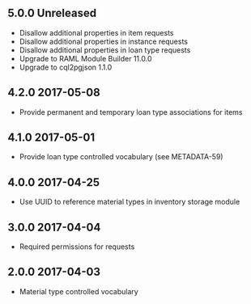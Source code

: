## 5.0.0 Unreleased

* Disallow additional properties in item requests
* Disallow additional properties in instance requests
* Disallow additional properties in loan type requests
* Upgrade to RAML Module Builder 11.0.0
* Upgrade to cql2pgjson 1.1.0

## 4.2.0 2017-05-08

* Provide permanent and temporary loan type associations for items

## 4.1.0 2017-05-01

* Provide loan type controlled vocabulary (see METADATA-59)

## 4.0.0 2017-04-25

* Use UUID to reference material types in inventory storage module

## 3.0.0 2017-04-04

* Required permissions for requests

## 2.0.0 2017-04-03

* Material type controlled vocabulary
